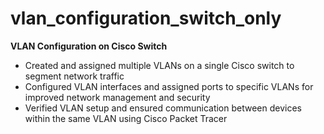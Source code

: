 # vlan_configuration_switch_only
**VLAN Configuration on Cisco Switch**
- Created and assigned multiple VLANs on a single Cisco switch to segment network traffic
- Configured VLAN interfaces and assigned ports to specific VLANs for improved network management and security
- Verified VLAN setup and ensured communication between devices within the same VLAN using Cisco Packet Tracer
